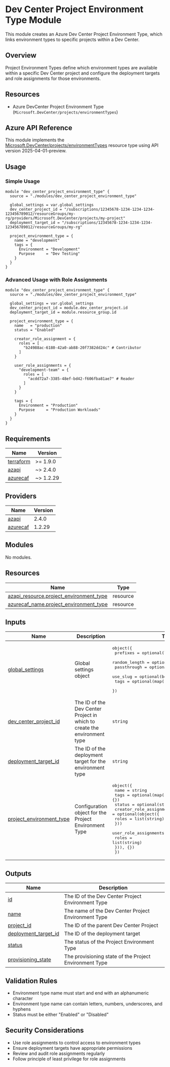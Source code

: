 # Dev Center Project Environment Type Module

This module creates an Azure Dev Center Project Environment Type, which links environment types to specific projects within a Dev Center.

## Overview

Project Environment Types define which environment types are available within a specific Dev Center project and configure the deployment targets and role assignments for those environments.

## Resources

- Azure DevCenter Project Environment Type (`Microsoft.DevCenter/projects/environmentTypes`)

## Azure API Reference

This module implements the [Microsoft.DevCenter/projects/environmentTypes](https://learn.microsoft.com/en-us/azure/templates/microsoft.devcenter/2025-04-01-preview/projects/environmenttypes) resource type using API version 2025-04-01-preview.

## Usage

### Simple Usage

```hcl
module "dev_center_project_environment_type" {
  source = "./modules/dev_center_project_environment_type"

  global_settings = var.global_settings
  dev_center_project_id = "/subscriptions/12345678-1234-1234-1234-123456789012/resourceGroups/my-rg/providers/Microsoft.DevCenter/projects/my-project"
  deployment_target_id = "/subscriptions/12345678-1234-1234-1234-123456789012/resourceGroups/my-rg"
  
  project_environment_type = {
    name = "development"
    tags = {
      Environment = "Development"
      Purpose     = "Dev Testing"
    }
  }
}
```

### Advanced Usage with Role Assignments

```hcl
module "dev_center_project_environment_type" {
  source = "./modules/dev_center_project_environment_type"

  global_settings = var.global_settings
  dev_center_project_id = module.dev_center_project.id
  deployment_target_id = module.resource_group.id
  
  project_environment_type = {
    name   = "production"
    status = "Enabled"
    
    creator_role_assignment = {
      roles = [
        "b24988ac-6180-42a0-ab88-20f7382dd24c" # Contributor
      ]
    }
    
    user_role_assignments = {
      "development-team" = {
        roles = [
          "acdd72a7-3385-48ef-bd42-f606fba81ae7" # Reader
        ]
      }
    }
    
    tags = {
      Environment = "Production"
      Purpose     = "Production Workloads"
    }
  }
}
```

## Requirements

| Name | Version |
|------|---------|
| <a name="requirement_terraform"></a> [terraform](#requirement\_terraform) | >= 1.9.0 |
| <a name="requirement_azapi"></a> [azapi](#requirement\_azapi) | ~> 2.4.0 |
| <a name="requirement_azurecaf"></a> [azurecaf](#requirement\_azurecaf) | ~> 1.2.29 |

## Providers

| Name | Version |
|------|---------|
| <a name="provider_azapi"></a> [azapi](#provider\_azapi) | 2.4.0 |
| <a name="provider_azurecaf"></a> [azurecaf](#provider\_azurecaf) | 1.2.29 |

## Modules

No modules.

## Resources

| Name | Type |
|------|------|
| [azapi_resource.project_environment_type](https://registry.terraform.io/providers/Azure/azapi/latest/docs/resources/resource) | resource |
| [azurecaf_name.project_environment_type](https://registry.terraform.io/providers/aztfmod/azurecaf/latest/docs/resources/name) | resource |

## Inputs

| Name | Description | Type | Default | Required |
|------|-------------|------|---------|:--------:|
| <a name="input_global_settings"></a> [global\_settings](#input\_global\_settings) | Global settings object | <pre>object({<br>    prefixes      = optional(list(string))<br>    random_length = optional(number)<br>    passthrough   = optional(bool)<br>    use_slug      = optional(bool)<br>    tags          = optional(map(string), {})<br>  })</pre> | n/a | yes |
| <a name="input_dev_center_project_id"></a> [dev\_center\_project\_id](#input\_dev\_center\_project\_id) | The ID of the Dev Center Project in which to create the environment type | `string` | n/a | yes |
| <a name="input_deployment_target_id"></a> [deployment\_target\_id](#input\_deployment\_target\_id) | The ID of the deployment target for the environment type | `string` | n/a | yes |
| <a name="input_project_environment_type"></a> [project\_environment\_type](#input\_project\_environment\_type) | Configuration object for the Project Environment Type | <pre>object({<br>    name = string<br>    tags = optional(map(string), {})<br>    status = optional(string, "Enabled")<br>    creator_role_assignment = optional(object({<br>      roles = list(string)<br>    }))<br>    user_role_assignments = optional(map(object({<br>      roles = list(string)<br>    })), {})<br>  })</pre> | n/a | yes |

## Outputs

| Name | Description |
|------|-------------|
| <a name="output_id"></a> [id](#output\_id) | The ID of the Dev Center Project Environment Type |
| <a name="output_name"></a> [name](#output\_name) | The name of the Dev Center Project Environment Type |
| <a name="output_project_id"></a> [project\_id](#output\_project\_id) | The ID of the parent Dev Center Project |
| <a name="output_deployment_target_id"></a> [deployment\_target\_id](#output\_deployment\_target\_id) | The ID of the deployment target |
| <a name="output_status"></a> [status](#output\_status) | The status of the Project Environment Type |
| <a name="output_provisioning_state"></a> [provisioning\_state](#output\_provisioning\_state) | The provisioning state of the Project Environment Type |

## Validation Rules

- Environment type name must start and end with an alphanumeric character
- Environment type name can contain letters, numbers, underscores, and hyphens
- Status must be either "Enabled" or "Disabled"

## Security Considerations

- Use role assignments to control access to environment types
- Ensure deployment targets have appropriate permissions
- Review and audit role assignments regularly
- Follow principle of least privilege for role assignments